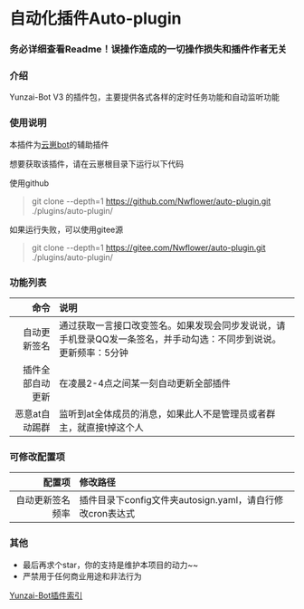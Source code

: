 # 自动化插件Auto-plugin

### 务必详细查看Readme！误操作造成的一切操作损失和插件作者无关
### 介绍
Yunzai-Bot V3 的插件包，主要提供各式各样的定时任务功能和自动监听功能

### 使用说明

本插件为[云崽bot](https://gitee.com/Le-niao/Yunzai-Bot)的辅助插件

想要获取该插件，请在云崽根目录下运行以下代码

使用github
> git clone --depth=1 https://github.com/Nwflower/auto-plugin.git ./plugins/auto-plugin/

如果运行失败，可以使用gitee源
> git clone --depth=1 https://gitee.com/Nwflower/auto-plugin.git ./plugins/auto-plugin/

### 功能列表

|          命令 | 说明                                                         |
|------------:|:-----------------------------------------------------------|
|      自动更新签名 | 通过获取一言接口改变签名。如果发现会同步发说说，请手机登录QQ发一条签名，并手动勾选：不同步到说说。更新频率：5分钟 |
|    插件全部自动更新 | 在凌晨2-4点之间某一刻自动更新全部插件                                       |
|    恶意at自动踢群 | 监听到at全体成员的消息，如果此人不是管理员或者群主，就直接t掉这个人                        |

### 可修改配置项

|      配置项 | 修改路径                                     |
|---------:|:-----------------------------------------|
| 自动更新签名频率 | 插件目录下config文件夹autosign.yaml，请自行修改cron表达式 |

### 其他
- 最后再求个star，你的支持是维护本项目的动力~~
- 严禁用于任何商业用途和非法行为

[Yunzai-Bot插件索引](https://gitee.com/Hikari666/Yunzai-Bot-plugins-index) 